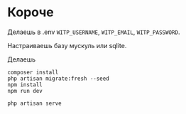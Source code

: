 # Короче

Делаешь в .env `WITP_USERNAME`, `WITP_EMAIL`, `WITP_PASSWORD`. 

Настраиваешь базу мускуль или sqlite.

Делаешь
```
composer install
php artisan migrate:fresh --seed
npm install
npm run dev

php artisan serve
```
